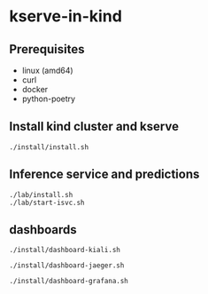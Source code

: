 # kserve-in-kind

## Prerequisites

- linux (amd64)
- curl
- docker
- python-poetry

## Install kind cluster and kserve

```
./install/install.sh
```

## Inference service and predictions

```
./lab/install.sh
./lab/start-isvc.sh
```

## dashboards

```
./install/dashboard-kiali.sh
```

```
./install/dashboard-jaeger.sh
```

```
./install/dashboard-grafana.sh
```
